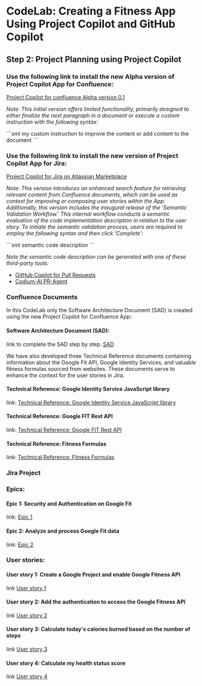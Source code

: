 # CodeLab: Creating a Fitness App Using Project Copilot and GitHub Copilot
## Step 2: Project Planning using Project Copilot

### Use the following link to install the new Alpha version of Project Copilot App for Confluence:

[Project Copilot for confluence Alpha version 0.1](https://developer.atlassian.com/console/install/8a93e156-3682-44f1-a179-d03e01379de2?signature=4e995d26b6bb159474223be4c8018b55e06a8a1a6571e03f50ecdf866ac31eb5ad0a567d47d904c9d65b59d1f44a76d37561e34d4ee0f4fa64d204c73e6203b2&product=confluence)

_Note: This initial version offers limited functionality, primarily designed to either finalize the next paragraph in a document or execute a custom instruction with the following syntax:_

´´´xml
<instruction> my custom instruction to improve the content or add content to the document </instruction>
´´´

### Use the following link to install the new version of Project Copilot App for Jira:
[Project Copilot for Jira on Atlassian Marketplace](https://marketplace.atlassian.com/apps/1231554)

_Note: This version introduces an enhanced search feature for retrieving relevant content from Confluence documents, which can be used as context for improving or composing user stories within the App. Additionally, this version includes the inaugural release of the 'Semantic Validation Workflow.' This internal workflow conducts a semantic evaluation of the code implementation description in relation to the user story. To initiate the semantic validation process, users are required to employ the following syntax and then click 'Complete':_

´´´xml
<validation> semantic code description </validation>
´´´

_Note the semantic code description can be generated with one of these third-party tools:_

- [GitHub Copilot for Pull Requests](https://githubnext.com/projects/copilot-for-pull-requests)
- [Codium-AI PR-Agent](https://github.com/Codium-ai/pr-agent)

### Confluence Documents

In this CodeLab only the Software Architecture Document (SAD) is created using the new Project Copilot for Confluence App:

#### Software Architecture Document (SAD):
link to complete the SAD step by step: [SAD](/step2-project-copilot-project/confluence/software-architecture-document.md)

We have also developed three Technical Reference documents containing information about the Google Fit API, Google Identity Services, and valuable fitness formulas sourced from websites. These documents serve to enhance the context for the user stories in Jira.

#### Technical Reference: Google Identity Service JavaScript library

link: [Technical Reference: Google Identity Service JavaScript library](/step2-project-copilot-project/confluence/technical-reference-gis.md)

#### Technical Reference: Google FIT Rest API

link: [Technical Reference: Google FIT Rest API](/step2-project-copilot-project/confluence/technical-reference-google-fit-rest-api.md)

#### Technical Reference: Fitness Formulas

link: [Technical Reference: Fitness Formulas](/step2-project-copilot-project/confluence/technical-reference-fitness-formulas.md)

### Jira Project

### Epics:
#### Epic 1: Security and Authentication on Google Fit
link: [Epic 1](/step2-project-copilot-project/jira/epic-fit-1.md)

#### Epic 2: Analyze and process Google Fit data
link: [Epic 2](/step2-project-copilot-project/jira/epic-fit-2.md)

### User stories:

#### User story 1: Create a Google Project and enable Google Fitness API
link [User story 1](/step2-project-copilot-project/jira/user-story-fit-3.md)

#### User story 2: Add the authentication to access the Google Fitness API
link [User story 2](/step2-project-copilot-project/jira/user-story-fit-4.md)

#### User story 3: Calculate today's calories burned based on the number of steps
link [User story 3](/step2-project-copilot-project/jira/user-story-fit-5.md)

#### User story 4: Calculate my health status score
link [User story 4](/step2-project-copilot-project/jira/user-story-fit-6.md)